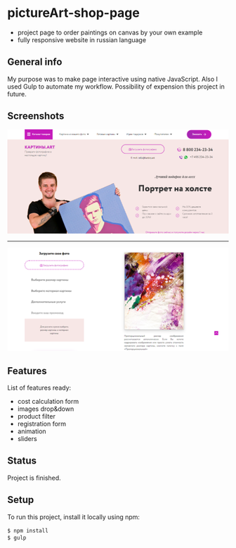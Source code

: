 # pictureArt-shop-page
- project page to order paintings on canvas by your own example 
- fully responsive website in russian language
 
## General info
My purpose was to make page interactive using native JavaScript. Also I used Gulp to automate my workflow.
Possibility of expension this project in future.

## Screenshots
![screenshot](dist/assets/img/screenshot.png)

---

![screenshot-2](src/assets/img/screenshot-2.png)

## Features
List of features ready:
* cost calculation form
* images drop&down
* product filter
* registration form
* animation
* sliders

## Status
Project is finished.

## Setup
To run this project, install it locally using npm:

```
$ npm install
$ gulp
```
